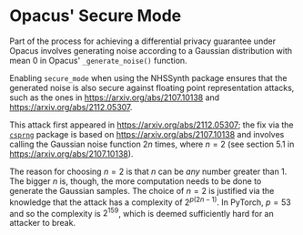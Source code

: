 # Opacus' Secure Mode

Part of the process for achieving a differential privacy guarantee under Opacus involves generating noise according to a Gaussian distribution with mean 0 in Opacus' `_generate_noise()` function.

Enabling `secure_mode` when using the NHSSynth package ensures that the generated noise is also secure against floating point representation attacks, such as the ones in https://arxiv.org/abs/2107.10138 and https://arxiv.org/abs/2112.05307.

This attack first appeared in https://arxiv.org/abs/2112.05307; the fix via the [`csprng`](https://github.com/pytorch/csprng) package is based on https://arxiv.org/abs/2107.10138 and involves calling the Gaussian noise function $2n$ times, where $n=2$ (see section 5.1 in https://arxiv.org/abs/2107.10138).

The reason for choosing $n=2$ is that $n$ can be *any* number greater than $1$. The bigger $n$ is, though, the more computation needs to be done to generate the Gaussian samples. The choice of $n=2$ is justified via the knowledge that the attack has a complexity of $2^{p(2n-1)}$. In PyTorch, $p=53$ and so the complexity is $2^159$, which is deemed sufficiently hard for an attacker to break.
